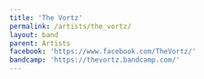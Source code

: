 ```yaml
---
title: 'The Vortz'
permalink: /artists/the_vortz/
layout: band
parent: Artists
facebook: 'https://www.facebook.com/TheVortz/'
bandcamp: 'https://thevortz.bandcamp.com/'
---
```

